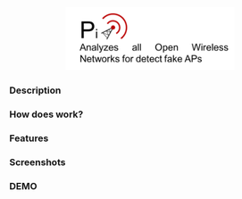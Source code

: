 <p align="center">
<img src="https://github.com/WiPi-Hunter/PiOpen/blob/master/PiOPN.png" height="%50" width="60%">
</p>

### Description 

### How does work?

### Features

### Screenshots

### DEMO
